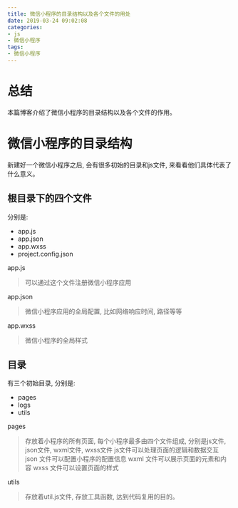 ```yaml
---
title: 微信小程序的目录结构以及各个文件的用处
date: 2019-03-24 09:02:08
categories:
- js
- 微信小程序
tags:
- 微信小程序
---
```


# 总结

本篇博客介绍了微信小程序的目录结构以及各个文件的作用。
<!--more-->
# 微信小程序的目录结构

新建好一个微信小程序之后, 会有很多初始的目录和js文件, 来看看他们具体代表了什么意义。

## 根目录下的四个文件

分别是:

* app.js
* app.json
* app.wxss
* project.config.json

app.js

> 可以通过这个文件注册微信小程序应用

app.json

> 微信小程序应用的全局配置, 比如网络响应时间, 路径等等

app.wxss

> 微信小程序的全局样式


## 目录

有三个初始目录, 分别是:

* pages
* logs
* utils

pages

> 存放着小程序的所有页面, 每个小程序最多由四个文件组成, 分别是js文件, json文件, wxml文件, wxss文件
js文件可以处理页面的逻辑和数据交互
json 文件可以配置小程序的配置信息
wxml 文件可以展示页面的元素和内容
wxss 文件可以设置页面的样式

utils

> 存放着util.js文件, 存放工具函数, 达到代码复用的目的。

